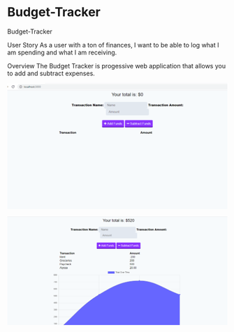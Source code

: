 # Budget-Tracker

Budget-Tracker

User Story
As a user with a ton of finances, I want to be able to log what I am spending and what I am receiving. 

Overview
The Budget Tracker is progessive web application that allows you to add and subtract expenses.

![Demo](./budgetVid.gif)

![ Demo](./budget.png)
